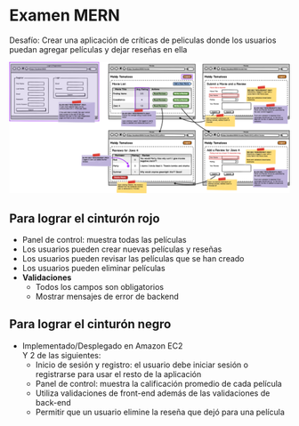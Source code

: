 # Examen MERN

Desafío: Crear una aplicación de críticas de peliculas donde los usuarios puedan agregar películas y dejar reseñas en ella

![Wireframe](img/movies.png "Wireframe de la app")

## Para lograr el cinturón rojo

- Panel de control: muestra todas las películas
- Los usuarios pueden crear nuevas películas y reseñas
- Los usuarios pueden revisar las películas que se han creado
- Los usuarios pueden eliminar películas
- **Validaciones**
	- Todos los campos son obligatorios
  - Mostrar mensajes de error de backend

## Para lograr el cinturón negro

- Implementado/Desplegado en Amazon EC2<br>
Y 2 de las siguientes:<br>
  - Inicio de sesión y registro: el usuario debe iniciar sesión o registrarse para usar el resto de la aplicación
  - Panel de control: muestra la calificación promedio de cada película
  - Utiliza validaciones de front-end además de las validaciones de back-end
  - Permitir que un usuario elimine la reseña que dejó para una película

